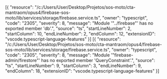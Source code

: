 [{
	"resource": "/c:/Users/User/Desktop/Projetos/sos-moto/cta-mantraom/opus4/firebase-sos-moto/lib/services/storage/firebase.service.ts",
	"owner": "typescript",
	"code": "2305",
	"severity": 8,
	"message": "Module '\"../firebase\"' has no exported member 'db'.",
	"source": "ts",
	"startLineNumber": 2,
	"startColumn": 10,
	"endLineNumber": 2,
	"endColumn": 12,
	"extensionID": "vscode.typescript-language-features"
}]
[{
	"resource": "/c:/Users/User/Desktop/Projetos/sos-moto/cta-mantraom/opus4/firebase-sos-moto/lib/services/storage/firebase.service.ts",
	"owner": "typescript",
	"code": "2305",
	"severity": 8,
	"message": "Module '\"firebase-admin/firestore\"' has no exported member 'QueryConstraint'.",
	"source": "ts",
	"startLineNumber": 9,
	"startColumn": 3,
	"endLineNumber": 9,
	"endColumn": 18,
	"extensionID": "vscode.typescript-language-features"
}]